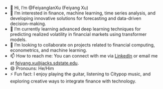 - 👋 Hi, I’m @FeiyangIanXu (Feiyang Xu)  
- 👀 I’m interested in finance, machine learning, time series analysis, and developing innovative solutions for forecasting and data-driven decision-making.  
- 🌱 I’m currently learning advanced deep learning techniques for predicting realized volatility in financial markets using transformer models.  
- 💞️ I’m looking to collaborate on projects related to financial computing, econometrics, and machine learning.  
- 📫 How to reach me: You can connect with me via [LinkedIn](https://www.linkedin.com/in/feiyang-ian-xu/) or email me at feiyang.xu@jacks.sdstate.edu.  
- 😄 Pronouns: He/Him  
- ⚡ Fun fact: I enjoy playing the guitar, listening to Citypop music, and exploring creative ways to integrate finance with technology.  

<!---
FeiyangIanXu/FeiyangIanXu is a ✨ special ✨ repository because its `README.md` (this file) appears on your GitHub profile.
You can click the Preview link to take a look at your changes.
--->
